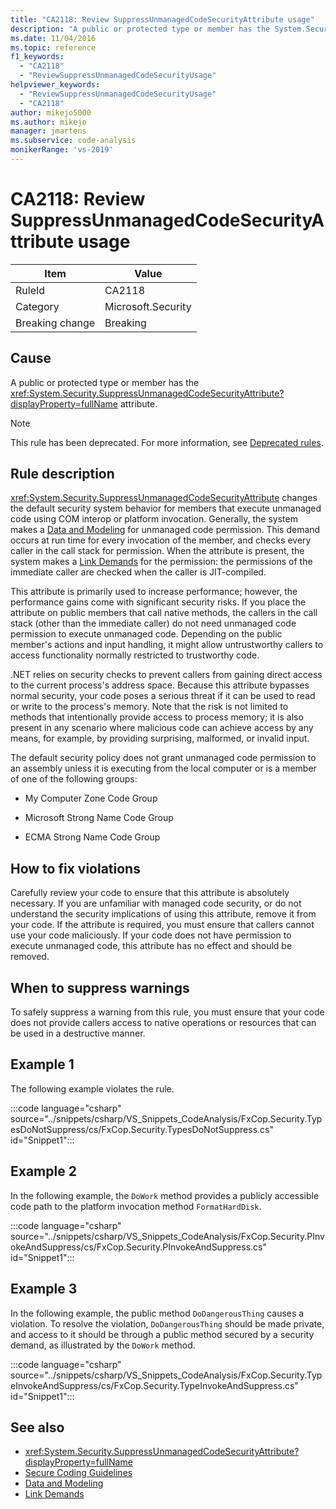 ```yaml
---
title: "CA2118: Review SuppressUnmanagedCodeSecurityAttribute usage"
description: "A public or protected type or member has the System.Security.SuppressUnmanagedCodeSecurityAttribute attribute."
ms.date: 11/04/2016
ms.topic: reference
f1_keywords:
  - "CA2118"
  - "ReviewSuppressUnmanagedCodeSecurityUsage"
helpviewer_keywords:
  - "ReviewSuppressUnmanagedCodeSecurityUsage"
  - "CA2118"
author: mikejo5000
ms.author: mikejo
manager: jmartens
ms.subservice: code-analysis
monikerRange: 'vs-2019'
---
```

# CA2118: Review SuppressUnmanagedCodeSecurityAttribute usage

|Item|Value|
|-|-|
|RuleId|CA2118|
|Category|Microsoft.Security|
|Breaking change|Breaking|

## Cause
A public or protected type or member has the <xref:System.Security.SuppressUnmanagedCodeSecurityAttribute?displayProperty=fullName> attribute.

> [!NOTE]
> This rule has been deprecated. For more information, see [Deprecated rules](fxcop-unported-deprecated-rules.md).

## Rule description

<xref:System.Security.SuppressUnmanagedCodeSecurityAttribute> changes the default security system behavior for members that execute unmanaged code using COM interop or platform invocation. Generally, the system makes a [Data and Modeling](/dotnet/framework/data/index) for unmanaged code permission. This demand occurs at run time for every invocation of the member, and checks every caller in the call stack for permission. When the attribute is present, the system makes a [Link Demands](/dotnet/framework/misc/link-demands) for the permission: the permissions of the immediate caller are checked when the caller is JIT-compiled.

This attribute is primarily used to increase performance; however, the performance gains come with significant security risks. If you place the attribute on public members that call native methods, the callers in the call stack (other than the immediate caller) do not need unmanaged code permission to execute unmanaged code. Depending on the public member's actions and input handling, it might allow untrustworthy callers to access functionality normally restricted to trustworthy code.

.NET relies on security checks to prevent callers from gaining direct access to the current process's address space. Because this attribute bypasses normal security, your code poses a serious threat if it can be used to read or write to the process's memory. Note that the risk is not limited to methods that intentionally provide access to process memory; it is also present in any scenario where malicious code can achieve access by any means, for example, by providing surprising, malformed, or invalid input.

The default security policy does not grant unmanaged code permission to an assembly unless it is executing from the local computer or is a member of one of the following groups:

- My Computer Zone Code Group

- Microsoft Strong Name Code Group

- ECMA Strong Name Code Group

## How to fix violations

Carefully review your code to ensure that this attribute is absolutely necessary. If you are unfamiliar with managed code security, or do not understand the security implications of using this attribute, remove it from your code. If the attribute is required, you must ensure that callers cannot use your code maliciously. If your code does not have permission to execute unmanaged code, this attribute has no effect and should be removed.

## When to suppress warnings

To safely suppress a warning from this rule, you must ensure that your code does not provide callers access to native operations or resources that can be used in a destructive manner.

## Example 1

The following example violates the rule.

:::code language="csharp" source="../snippets/csharp/VS_Snippets_CodeAnalysis/FxCop.Security.TypesDoNotSuppress/cs/FxCop.Security.TypesDoNotSuppress.cs" id="Snippet1":::

## Example 2

In the following example, the `DoWork` method provides a publicly accessible code path to the platform invocation method `FormatHardDisk`.

:::code language="csharp" source="../snippets/csharp/VS_Snippets_CodeAnalysis/FxCop.Security.PInvokeAndSuppress/cs/FxCop.Security.PInvokeAndSuppress.cs" id="Snippet1":::

## Example 3

In the following example, the public method `DoDangerousThing` causes a violation. To resolve the violation, `DoDangerousThing` should be made private, and access to it should be through a public method secured by a security demand, as illustrated by the `DoWork` method.

:::code language="csharp" source="../snippets/csharp/VS_Snippets_CodeAnalysis/FxCop.Security.TypeInvokeAndSuppress/cs/FxCop.Security.TypeInvokeAndSuppress.cs" id="Snippet1":::

## See also

- <xref:System.Security.SuppressUnmanagedCodeSecurityAttribute?displayProperty=fullName>
- [Secure Coding Guidelines](/dotnet/standard/security/secure-coding-guidelines)
- [Data and Modeling](/dotnet/framework/data/index)
- [Link Demands](/dotnet/framework/misc/link-demands)
